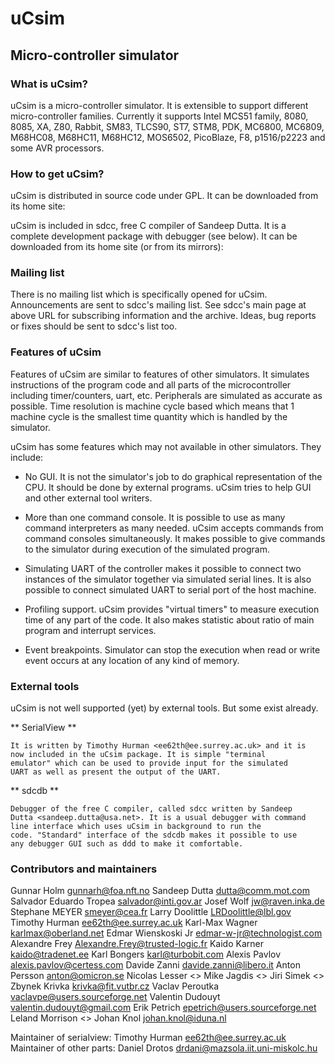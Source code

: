 # uCsim

## Micro-controller simulator



### What is uCsim?

uCsim is a micro-controller simulator. It is extensible to support
different micro-controller families. Currently it supports Intel MCS51
family, 8080, 8085, XA, Z80, Rabbit, SM83, TLCS90, ST7, STM8, PDK,
MC6800, MC6809, M68HC08, M68HC11, M68HC12, MOS6502, PicoBlaze, F8,
p1516/p2223 and some AVR processors.


### How to get uCsim?

uCsim is distributed in source code under GPL. It can be downloaded
from its home site:

[](http://mazsola.iit.uni-miskolc.hu/~drdani/embedded/ucsim/)

uCsim is included in sdcc, free C compiler of Sandeep Dutta. It is a
complete development package with debugger (see below). It can be
downloaded from its home site (or from its mirrors):

[](http://sdcc.sourceforge.net/)


### Mailing list

There is no mailing list which is specifically opened for
uCsim. Announcements are sent to sdcc's mailing list. See sdcc's main
page at above URL for subscribing information and the archive. Ideas,
bug reports or fixes should be sent to sdcc's list too.


### Features of uCsim

Features of uCsim are similar to features of other simulators. It
simulates instructions of the program code and all parts of the
microcontroller including timer/counters, uart, etc. Peripherals are
simulated as accurate as possible. Time resolution is machine cycle
based which means that 1 machine cycle is the smallest time quantity
which is handled by the simulator.

uCsim has some features which may not available in other
simulators. They include:

- No GUI. It is not the simulator's job to do graphical representation
  of the CPU. It should be done by external programs. uCsim tries to
  help GUI and other external tool writers.

- More than one command console. It is possible to use as many command
  interpreters as many needed. uCsim accepts commands from command
  consoles simultaneously. It makes possible to give commands to the
  simulator during execution of the simulated program.

- Simulating UART of the controller makes it possible to connect two
  instances of the simulator together via simulated serial lines. It
  is also possible to connect simulated UART to serial port of the
  host machine.

- Profiling support. uCsim provides "virtual timers" to measure
  execution time of any part of the code. It also makes statistic
  about ratio of main program and interrupt services.

- Event breakpoints. Simulator can stop the execution when read or
  write event occurs at any location of any kind of memory.


### External tools

uCsim is not well supported (yet) by external tools. But some exist
already.

** SerialView **

    It is written by Timothy Hurman <ee62th@ee.surrey.ac.uk> and it is
    now included in the uCsim package. It is simple "terminal
    emulator" which can be used to provide input for the simulated
    UART as well as present the output of the UART.

** sdcdb **

    Debugger of the free C compiler, called sdcc written by Sandeep
    Dutta <sandeep.dutta@usa.net>. It is a usual debugger with command
    line interface which uses uCsim in background to run the
    code. "Standard" interface of the sdcdb makes it possible to use
    any debugger GUI such as ddd to make it comfortable.


### Contributors and maintainers

Gunnar Holm <gunnarh@foa.nft.no>
Sandeep Dutta <dutta@comm.mot.com>
Salvador Eduardo Tropea <salvador@inti.gov.ar>
Josef Wolf <jw@raven.inka.de>
Stephane MEYER <smeyer@cea.fr>
Larry Doolittle <LRDoolittle@lbl.gov>
Timothy Hurman <ee62th@ee.surrey.ac.uk>
Karl-Max Wagner <karlmax@oberland.net>
Edmar Wienskoski Jr <edmar-w-jr@technologist.com>
Alexandre Frey <Alexandre.Frey@trusted-logic.fr>
Kaido Karner <kaido@tradenet.ee>
Karl Bongers <karl@turbobit.com>
Alexis Pavlov <alexis.pavlov@certess.com>
Davide Zanni <davide.zanni@libero.it>
Anton Persson <anton@omicron.se>
Nicolas Lesser <>
Mike Jagdis <>
Jiri Simek <>
Zbynek Krivka <krivka@fit.vutbr.cz>
Vaclav Peroutka <vaclavpe@users.sourceforge.net>
Valentin Dudouyt <valentin.dudouyt@gmail.com>
Erik Petrich <epetrich@users.sourceforge.net>
Leland Morrison <>
Johan Knol <johan.knol@iduna.nl>

Maintainer of serialview: Timothy Hurman <ee62th@ee.surrey.ac.uk>
Maintainer of other parts: Daniel Drotos <drdani@mazsola.iit.uni-miskolc.hu>
